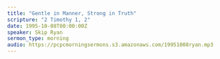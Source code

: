 ```yaml
---
title: "Gentle in Manner, Strong in Truth"
scripture: "2 Timothy 1, 2"
date: 1995-10-08T00:00:00Z
speaker: Skip Ryan
sermon_type: morning
audio: https://pcpcmorningsermons.s3.amazonaws.com/19951008ryan.mp3 
---
```




